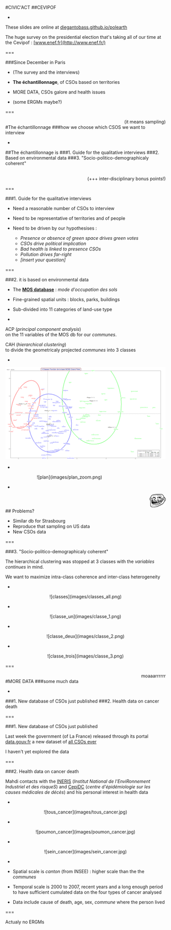 #CIVIC'ACT 
##CEVIPOF

-

These slides are online at [diegantobass.github.io/polearth](https://diegantobass.github.io/polearth/civicact/RCN_meeting/sampling_slides/index.html)

The huge survey on the presidential election that's taking all of our time at the Cevipof : <u>[www.enef.fr](http://www.enef.fr/)</u>

===

###Since December in Paris

- (The <span class='highlight'>survey</span> and the <span class="highlight">interviews</span>)

- <span class='highlight'>__The échantillonnage__</span>, of CSOs based on territories

- <span class='highlight'>MORE DATA</span>, CSOs galore and health issues

- (some <span class='highlight'>ERGMs</span> maybe?)

===

<div style='text-align:right'>(it means <span class='highlight'>sampling)</span></div>
#The échantillonnage
###how we choose which CSOS we want to interview

-
##<span class="highlight">The échantillonnage is</span>
###1. Guide for the qualitative interviews
###2. Based on environmental data
###3. "Socio-politico-demographicaly coherent"

<br>
<div style='text-align:right'>(+++ inter-disciplinary bonus points!)</div>

===

###1. Guide for the qualitative interviews

- Need a reasonable number of CSOs to interview

- Need to be representative of territories and of people 

- Need to be driven by our hypothesises :
    + _Presence or absence of green space drives green votes_
    + _CSOs drive political implication_
    + _Bad health is linked to presence CSOs_
    + _Pollution drives far-right_
    + _[insert your question]_

===

###2. it is based on environmental data

- The [__MOS database__](https://www.data.gouv.fr/fr/datasets/mode-d-occupation-du-sol-mos-en-11-postes-en-2012-idf/) : _mode d'occupation des sols_

- Fine-grained spatial units : blocks, parks, buildings

- Sub-divided into 11 categories of land-use type

-

<span class='highlight'>ACP (_principal component analysis_)</span> <br> on the 11 variables of the MOS db for our _communes_.

<span class='highlight'>CAH (_hierarchical clustering_)</span> <br> to divide the geometricaly projected _communes_ into 3 classes

-

![plan](images/plan.png)

-

<div style="text-align: center; width: 80%;">![plan](images/plan_zoom.png)</div>

-
<div style="text-align:right"><img id="problem" src="images/problem.png" style="width: 50px;"/></div>
## Problems?

- Similar db for Strasbourg
- Reproduce that sampling on US data
- New CSOs data

===

###3. "Socio-politico-demographicaly coherent"

The hierarchical clustering was stopped at <span class="highlight">3 classes</span> with the _variables continues_ in mind.

We want to maximize <span class="highlight">intra-class coherence</span> and <span class="highlight">inter-class heterogeneity</span>

-

<div style="text-align: center">![classes](images/classes_all.png)</div>

-

<div style="text-align: center">![classe_un](images/classe_1.png)</div>

-

<div style="text-align: center">![classe_deux](images/classe_2.png)</div>

-

<div style="text-align: center">![classe_trois](images/classe_3.png)</div>

===

<div style='text-align:right'><span class='highlight'>moaaarrrrrr</span></div>
#MORE DATA
###some much data

-

###1. New database of CSOs just published
###2. Health data on cancer death

===

###1. New database of CSOs just published

Last week the government (of La France) released through its portal [data.gouv.fr](data.gouv.fr) a new dataset of [all CSOs ever](http://www.data.gouv.fr/fr/datasets/repertoire-national-des-associations-rna/)

I haven't yet explored the data

===

###2. Health data on cancer death

Mahdi contacts with the [INERIS](http://www.ineris.fr/) (_Institut National de l'EnviRonnement Industriel et des risqueS_) and [CepiDC](http://www.cepidc.inserm.fr/) (_centre d'épidémiologie sur les causes médicales de décès_) and his personal interest in health data

-

<div style="text-align: center">![tous_cancer](images/tous_cancer.jpg)</div>

-

<div style="text-align: center">![poumon_cancer](images/poumon_cancer.jpg)</div>

-

<div style="text-align: center">![sein_cancer](images/sein_cancer.jpg)</div>

-

- Spatial scale is <span class="highlight">_canton_</span> (from INSEE) : higher scale than the the _communes_

- Temporal scale is <span class="highlight">2000 to 2007</span>, recent years and a long enough period to have sufficient cumulated data on the four types of cancer analysed

- Data include cause of death, age, sex, _commune_ where the person lived

===

Actualy no ERGMs
